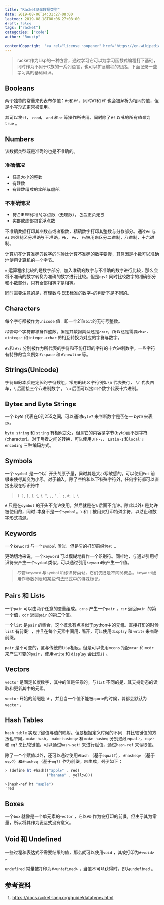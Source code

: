 ```yaml
---
title: "Racket基础数据类型"
date: 2019-08-06T14:31:27+08:00
lastmod: 2019-08-18T00:06:27+08:00
draft: false
tags: ["racket"]
categories: ["code"]
author: "Rouzip"

contentCopyright: '<a rel="license noopener" href="https://en.wikipedia.org/wiki/Wikipedia:Text_of_Creative_Commons_Attribution-ShareAlike_3.0_Unported_License" target="_blank">Creative Commons Attribution-ShareAlike License</a>'
---
```


> racket作为Lisp的一种方言，通过学习它可以为学习函数式编程打下基础，同时作为不同于C族的一系列语言，也可以扩展编程的思路。下面记录一些学习其的基础知识。

<!--more-->

## Booleans

两个独特的常量来代表布尔值：`#t`和`#f`， 同时`#T`和 `#F` 也会被解析为相同的值，但是小写形式更常被使用。

其可以被`if`， `cond`， `and` 和`or` 等操作所使用。同时除了`#f` 以外的所有值都为`true` 。

## Numbers

该数据类型既是准确的也是不准确的。

### 准确情况

- 任意大小的整数
- 有理数
- 有理数组成的实部与虚部

### 不准确情况

- 符合IEEE标准的浮点数（无理数），包含正负无穷
- 实部或虚部包含浮点数

不准确数据打印其小数点或者指数，精确数字打印其整数与分数部分。通过`#e` 与 `#i` 来强制区分准确与不准确。`#b`，  `#o`， `#x`被用来区分二进制，八进制，十六进制。

计算机在计算准确的数字的时候比计算不准确的数字要慢，其原因是小数可以准确地使用计算机的一个字节。

`=` 运算程序比较的是数字部分，加入准确的数字与不准确的数字进行比较，那么会将不准确的数字转换为准确的数字进行比较。但是`eqv?` 同时比较数字的准确部分和小数部分，只有全部相等才是相等。

同时需要注意的是，有理数与IEEE标准的数字`=`的判断下是不同的。

## Characters

每个字符都被作为`Unicode` 值，即一个21位`bit`的无符号整数。

尽管每个字符都被当作整数，但是其数据类型还是`char`，所以还是需要`char->integer` 和`integer->char` 的相互转换为对应的字符与数字。

`#\`和 `#\u` 分别被作为所代表的字符和不能打印的字符的十六进制数字。一些字符有特殊的含义例如`#\space` 和 `#\newline` 等。

## Strings(Unicode)

字符串的本质是定长的字符数组。常用的转义字符例如`\n` 代表换行， `\r` 代表回车，`\` 后面接三个八进制数字 ， `\u` 后面可以接四个数字代表十六进制。

## Bytes and Byte Strings

一个 *byte* 代表在0到255之间，可以通过`byte?` 来判断数字是否在一 *byte* 来表示。

`byte string` 和 `string` 有相似之处，但是它的内容是字节(byte)而不是字符(character)。对于两者之间的转换，可以使用`UTF-8`， `Latin-1` 和`local's encoding` 三种编码方式。

## Symbols

一个 `symbol` 是一个以\` 开头的原子量，同时其是大小写敏感的。可以使用`#ci` 前缀来使得其变为小写。对于输入，除了空格和以下特殊字符外，任何字符都可以直接出现在标识符中

> `(`, `)`, `[`, `]`, `{`, `}`, `"`, `,`, `'`, \`, `;`, `#`, `|`, `\` 

`#` 只是在`symbol` 的开头不允许使用，然后就是在`%` 后面不允许。除此以外`#` 是允许被使用的，同时`.`本身不是一个`symbol`。`\` 和 `|` 被用来打印特殊字符，以防止和数字形式搞混。

## Keywords

一个`keyword` 与一个`symbol` 类似，但是它的打印前缀为`#:` 。

更确切地来说，一个`keyword` 可以模糊地看作一个识别符。同样地，与通过引用标识符来产生一个`symbol`类似，可以通过引用`keyword`来产生一个值。

> 尽管`keyword` 与`symbol`和标识符类似，它们仍旧是不同的概念。`keyword`被用作参数列表和某些句法形式中的特殊标记。

## Pairs 和 Lists

一个`pair` 可以由两个任意的变量组成。`cons` 产生一个`pair` ，`car` 返回`pair `的第一个值，`cdr` 返回`pair` 的第二个值。

一个`list` 是`pair` 的集合，这个概念有点类似于python中的元组。直接打印的时候`list` 有前缀`'` ，并且在每个元素中间用`.` 隔开，可以使用`display` 和 `write` 来省略前缀。

`pair` 是不可变的，这与传统的Lisp相反。但是可以使用`mcons` 搭配`mcar` 和 `mcdr` 来产生可变的`pair` ，使用`write` 和 `display` 会出现`{}` 。

## Vectors

`vector` 是固定长度数字，其中的值是任意的。与`list` 不同的是，其支持动态的读取和更新其中的元素。

`vector` 开始的前缀是`'#` ，并且当一个值不能被`quote`的时候，其都会默认为`vector` 。

## Hash Tables

`hash table` 实现了键值与值的映射。但是根据定义时候的不同，其比较键值的方法也不同，`make-hash`， `make-hasheqv` 和 `make-hasheq` 分别通过`equal?`， `eqv?` 和 `eq?` 来比较键值。可以通过`hash-set!` 来进行赋值，通过`hash-ref` 来读取值。

除了一个个赋值以外，还可以通过使用`#hash` （基于`equal?`）， `#hasheqv` （基于`eqv?`）和`#hasheq` （基于`eq?`）作为前缀，来生成，例子如下：

```scheme
> (define ht #hash(("apple" . red) 
                   ("banana" . yellow)))

>(hash-ref ht "apple")
'red
```

## Boxes

一个`box` 就像是一个单元素的`vector` ，它以`#&` 作为被打印的前缀。但由于其为常量，所以将其作为表达式没有意义。

## Void 和 Undefined

一些过程和表达式不需要结果的值，那么就可以使用`void` ，其被打印为`#<void>` 。

`undefined` 常量被打印为`#<undefined>` ，当值不可以获得时，即为`undefined` 。

## 参考资料

1. <https://docs.racket-lang.org/guide/datatypes.html>
